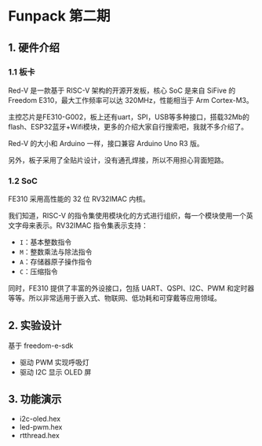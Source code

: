 # Funpack 第二期



## 1. 硬件介绍

### 1.1 板卡

Red-V 是一款基于 RISC-V 架构的开源开发板，核心 SoC 是来自 SiFive 的 Freedom E310，最大工作频率可以达 320MHz，性能相当于 Arm Cortex-M3。

主控芯片是FE310-G002，板上还有uart，SPI，USB等多种接口，搭载32Mb的flash、ESP32蓝牙+Wifi模块，更多的介绍大家自行搜索吧，我就不多介绍了。

Red-V 的大小和 Arduino 一样，接口兼容 Arduino Uno R3 版。

另外，板子采用了全贴片设计，没有通孔焊接，所以不用担心背面短路。

### 1.2 SoC

FE310 采用高性能的 32 位 RV32IMAC 内核。

我们知道，RISC-V 的指令集使用模块化的方式进行组织，每一个模块使用一个英文字母来表示。RV32IMAC 指令集表示支持：

- `I`：基本整数指令
- `M`：整数乘法与除法指令
- `A`：存储器原子操作指令
- `C`：压缩指令

同时，FE310 提供了丰富的外设接口，包括 UART、QSPI、I2C、PWM 和定时器等等。所以非常适用于嵌入式、物联网、低功耗和可穿戴等应用领域。



## 2. 实验设计

基于 freedom-e-sdk 

- 驱动 PWM 实现呼吸灯
- 驱动 I2C 显示 OLED 屏





## 3. 功能演示

- i2c-oled.hex
- led-pwm.hex
- rtthread.hex

